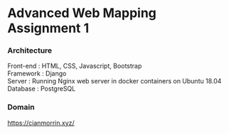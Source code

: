 # Advanced Web Mapping Assignment 1 

### Architecture
Front-end : HTML, CSS, Javascript, Bootstrap  
Framework : Django  
Server : Running Nginx web server in docker containers on Ubuntu 18.04  
Database : PostgreSQL  

### Domain
https://cianmorrin.xyz/
